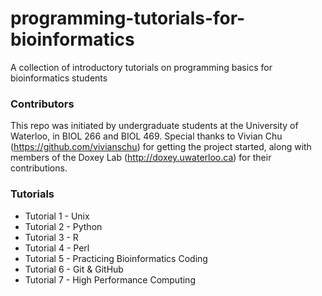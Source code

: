 # programming-tutorials-for-bioinformatics
A collection of introductory tutorials on programming basics for bioinformatics students

### Contributors
This repo was initiated by undergraduate students at the University of Waterloo, in BIOL 266 and BIOL 469. Special thanks to Vivian Chu (https://github.com/vivianschu) for getting the project started, along with members of the Doxey Lab (http://doxey.uwaterloo.ca) for their contributions.

### Tutorials

* Tutorial 1 - Unix
* Tutorial 2 - Python
* Tutorial 3 - R
* Tutorial 4 - Perl
* Tutorial 5 - Practicing Bioinformatics Coding
* Tutorial 6 - Git & GitHub
* Tutorial 7 - High Performance Computing
